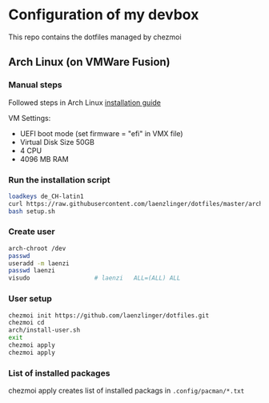 # Configuration of my devbox

This repo contains the dotfiles managed by chezmoi

## Arch Linux (on VMWare Fusion)

### Manual steps

Followed steps in Arch Linux [installation guide](https://wiki.archlinux.org/index.php/installation_guide)

VM Settings:
* UEFI boot mode (set firmware = "efi" in VMX file)
* Virtual Disk Size 50GB
* 4 CPU
* 4096 MB RAM


### Run the installation script
```bash
loadkeys de_CH-latin1
curl https://raw.githubusercontent.com/laenzlinger/dotfiles/master/arch/setup.sh > setup.sh
bash setup.sh
```

### Create user

```bash
arch-chroot /dev
passwd
useradd -m laenzi
passwd laenzi
visudo                  # laenzi   ALL=(ALL) ALL
```

### User setup 

```bash
chezmoi init https://github.com/laenzlinger/dotfiles.git
chezmoi cd
arch/install-user.sh
exit
chezmoi apply
chezmoi apply
```

### List of installed packages
chezmoi apply creates list of installed packags in `.config/pacman/*.txt`
